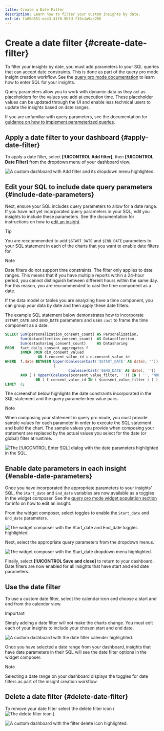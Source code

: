```yaml
---
title: Create a Date Filter
description: Learn how to filter your custom insights by date.
exl-id: fa05d651-ea43-41f0-9b7d-f19c4a9ac256
---
```

# Create a date filter {#create-date-filter}

To filter your insights by date, you must add parameters to your SQL queries that can accept date constraints. This is done as part of the query pro mode insight creation workflow. See the [query pro mode documentation](#query-pro-mode) to learn how to enter SQL for your insights.

Query parameters allow you to work with dynamic data as they act as placeholders for the values you add at execution time. These placeholder values can be updated through the UI and enable less technical users to update the insights based on date ranges.   

If you are unfamiliar with query parameters, see the documentation for [guidance on how to implement parameterized queries](../../../../query-service/ui/parameterized-queries.md).

## Apply a date filter to your dashboard {#apply-date-filter}

To apply a date filter, select **[!UICONTROL Add filter]**, then **[!UICONTROL Date Filter]** from the dropdown menu of your dashboard view. 

![A custom dashboard with Add filter and its dropdown menu highlighted.](../../../images/customizable-insights/add-filter.png)

## Edit your SQL to include date query parameters {#include-date-parameters} 

Next, ensure your SQL includes query parameters to allow for a date range. If you have not yet incorporated query parameters in your SQL, edit you insights to include these parameters. See the documentation for instructions on how to [edit an insight](../query-pro-mode.md#edit).

>[!TIP]
>
>You are reccommended to add `$START_DATE` and `$END_DATE` parameters to your SQL statement in each of the charts that you want to enable date filters for.

>[!NOTE]
>
>Date filters do not support time constraints. The filter only applies to date ranges. This means that if you have multiple reports within a 24-hour period, you cannot distinguish between different hours within the same day. For this reason, you are reccommended to cast the time component as a date. 

If the data model or tables you are analyzing have a time component, you can group your data by date and then apply these date filters.

The example SQL statement below demonstrates how to incorporate `$START_DATE` and `$END_DATE` parameters and uses `cast` to frame the time component as a date.

```sql
SELECT Sum(personalization_consent_count) AS Personalization,
       Sum(datacollection_consent_count)  AS Datacollection,
       Sum(datasharing_consent_count)     AS Datasharing
FROM   fact_daily_consent_aggregates f
       INNER JOIN dim_consent_valued
               ON f.consent_value_id = d.consent_value_id
WHERE  f.date BETWEEN Upper(Coalesce(Cast('$START_DATE' AS date), '')) AND Upper
                      (
                             Coalesce(Cast('$END_DATE' AS date), ''))
       AND ( ( Upper(Coalesce($consent_value_filter, '')) IN ( '', 'NULL' ) )
              OR ( f.consent_value_id IN ( $consent_value_filter ) ) )
LIMIT  0; 
```

The screenshot below highlights the date constraints incorporated in the SQL statement and the query parameter key value pairs.

>[!NOTE]
>
>When composing your statement in query pro mode, you must provide sample values for each parameter in order to execute the SQL statement and build the chart. The sample values you provide when composing your statement are replaced by the actual values you select for the date (or global) filter at runtime.

![The [!UICONTROL Enter SQL] dialog with the date parameters highlighted in the SQL.](../../../images/customizable-insights/sql-date-parameters.png)

## Enable date parameters in each insight {#enable-date-parameters}

Once you have incorporated the appropriate parameters to your insights' SQL, the `Start_date` and `End_date` variables are now available as a toggles in the widget composer. See the [query pro mode widget population section](#populate-widget) for info on how to edit an insight. 

From the widget composer, select toggles to enable the `Start_date` and `End_date` parameters.

![The widget composer with the Start_date and End_date toggles highlighted.](../../../images/customizable-insights/widget-composer-date-filter-toggles.png)

Next, select the appropriate query parameters from the dropdown menus.

![The widget composer with the Start_date dropdown menu highlighted.](../../../images/customizable-insights/widget-composer-date-filter-dropdown.png)

Finally, select **[!UICONTROL Save and close]** to return to your dashboard. Date filters are now enabled for all insights that have start and end date parameters.

## Use the date filter

To use a custom date filter, select the calendar icon and choose a start and end from the calender view.

>[!IMPORTANT]
>
>Simply adding a date filter will not make the charts change. You must edit each of your insights to include your chosen start and end date.

![A custom dashboard with the date filter calender highlighted.](../../../images/query-pro-mode/date-filter.png)

Once you have selected a date range from your dashboard, insights that have date parameters in their SQL will see the date filter options in the widget composer. 

>[!NOTE]
>
>Selecting a date range on your dashboard displays the toggles for date filters as part of the insight creation workflow. 

## Delete a date filter {#delete-date-filter}

To remove your date filter select the delete filter icon (![The delete filter icon.](/help/images/icons/filter-delete.png)). 

![A custom dashboard with the filter delete icon highlighted.](../../../images/query-pro-mode/delete-date-filter.png)
